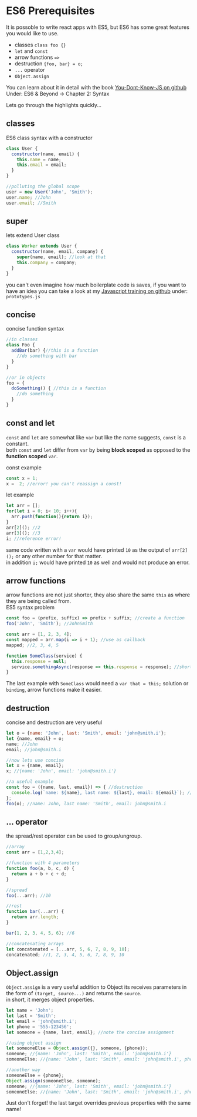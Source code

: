 # ES6 Prerequisites
It is possoble to write react apps with ES5, but ES6 has some great features you would like to use.

- classes `class foo {}`
- `let` and `const`
- arrow functions `=>`
- destruction `{foo, bar} = o;`
- `...` operator
- `Object.assign`

You can learn about it in detail with the book [You-Dont-Know-JS on github](http://github.com/getify/You-Dont-Know-JS)  
Under: ES6 & Beyond -> Chapter 2: Syntax  

Lets go through the highlights quickly...

## classes
ES6 class syntax with a constructor
```javascript
class User {
  constructor(name, email) {
    this.name = name;
    this.email = email;
  }
}

//polluting the global scope
user = new User('John', 'Smith');
user.name; //John
user.email; //Smith
```

## super
lets extend User class
```javascript
class Worker extends User {
  constructor(name, email, company) {
    super(name, email); //look at that
    this.company = company;
  }
}
```
you can't even imagine how much boilerplate code is saves, if you want to have an idea you can take a look at my [Javascript training on github](http://github.com/zerkotin/javascript) under: `prototypes.js`

## concise
concise function syntax
```javascript
//in classes
class Foo {
  addBar(bar) {//this is a function
    //do something with bar
  }
}

//or in objects
foo = {
  doSomething() { //this is a function
    //do something
  }
}
```

## const and let
`const` and `let` are somewhat like `var` but like the name suggests, `const` is a constant.  
both `const` and `let` differ from `var` by being __block scoped__ as opposed to the __function scoped__ `var`.

const example
```javascript
const x = 1;
x =  2; //error! you can't reassign a const!
```
let example
```javascript
let arr = [];
for(let i = 0; i< 10; i++){
  arr.push(function(){return i});
}
arr[2](); //2
arr[3](); //3
i; //reference error!
```
same code written with a `var` would have printed `10` as the output of `arr[2]();` or any other number for that matter.  
in addition `i;` would have printed `10` as well and would not produce an error.  

## arrow functions
arrow functions are not just shorter, they also share the same `this` as where they are being called from.  
ES5 syntax problem
```javascript
const foo = (prefix, suffix) => prefix + suffix; //create a function
foo('John', 'Smith'); //JohnSmith

const arr = [1, 2, 3, 4];
const mapped = arr.map(i => i + 1); //use as callback
mapped; //2, 3, 4, 5

function SomeClass(service) {
  this.response = null;
  service.somethingAsync(response => this.response = response); //short and to the point
}
```
The last example with `SomeClass` would need a `var that = this;` solution or `binding`, arrow functions make it easier.  

## destruction
concise and destruction are very useful
```javascript
let o = {name: 'John', last: 'Smith', email: 'john@smith.i'};
let {name, email} = o;
name; //John
email; //john@smith.i

//now lets use concise
let x = {name, email};
x; //{name: 'John', email: 'john@smith.i'}

//a useful example
const foo = ({name, last, email}) => { //destruction
  console.log(`name: ${name}, last name: ${last}, email: ${email}`); //ES6 template strings
};
foo(o); //name: John, last name: 'Smith', email: john@smith.i
```

## ... operator
the spread/rest operator can be used to group/ungroup.
```javascript
//array
const arr = [1,2,3,4];

//function with 4 parameters
function foo(a, b, c, d) {
  return a + b + c + d;
}

//spread
foo(...arr); //10

//rest
function bar(...arr) {
  return arr.length;
}

bar(1, 2, 3, 4, 5, 6); //6

//concatenating arrays
let concatenated = [...arr, 5, 6, 7, 8, 9, 10];
concatenated; //1, 2, 3, 4, 5, 6, 7, 8, 9, 10

```

## Object.assign
`Object.assign` is a very useful addition to Object its receives parameters in the form of `(target, source...)` and returns the `source`.  
in short, it merges object properties.
```javascript
let name = 'John';
let last = 'Smith';
let email = 'john@smith.i';
let phone = '555-123456';
let someone = {name, last, email}; //note the concise assignment

//using object assign
let someoneElse = Object.assign({}, someone, {phone});
someone; //{name: 'John', last: 'Smith', email: 'john@smith.i'}
someoneElse; //{name: 'John', last: 'Smith', email: 'john@smith.i', phone: '555-123456'}

//another way
someoneElse = {phone};
Object.assign(someoneElse, someone);
someone; //{name: 'John', last: 'Smith', email: 'john@smith.i'}
someoneElse; //{name: 'John', last: 'Smith', email: 'john@smith.i', phone: '555-123456'}
```
Just don't forget! the last target overrides previous properties with the same name!
